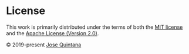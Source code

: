 # License

This work is primarily distributed under the terms of both the [MIT license](https://github.com/joseluisq/static-web-server/blob/master/LICENSE-MIT) and the [Apache License (Version 2.0)](https://github.com/joseluisq/static-web-server/blob/master/LICENSE-APACHE).

© 2019-present [Jose Quintana](https://git.io/joseluisq)
